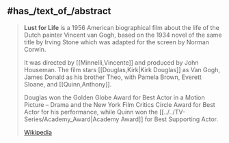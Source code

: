 ﻿---
aliases:
- "Lust for Life"
---

## #has_/text_of_/abstract 

> **Lust for Life** is a 1956 American biographical film about the life of the Dutch painter Vincent van Gogh, 
> based on the 1934 novel of the same title by Irving Stone which was adapted for the screen by Norman Corwin.
>
> It was directed by [[Minnelli,Vincente]] and produced by John Houseman. 
> The film stars [[Douglas,Kirk|Kirk Douglas]] as Van Gogh, James Donald as his brother Theo, 
> with Pamela Brown, Everett Sloane, and [[Quinn,Anthony]]. 
> 
> Douglas won the Golden Globe Award for Best Actor in a Motion Picture – Drama 
> and the New York Film Critics Circle Award for Best Actor for his performance, 
> while Quinn won the [[../../TV-Series/Academy_Award|Academy Award]] for Best Supporting Actor.
>
> [Wikipedia](https://en.wikipedia.org/wiki/Lust%20for%20Life%20(1956%20film))

